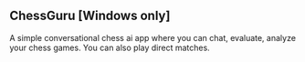 ## ChessGuru [Windows only]
A simple conversational chess ai app where you can chat, evaluate, analyze your chess games. You can also play direct matches.